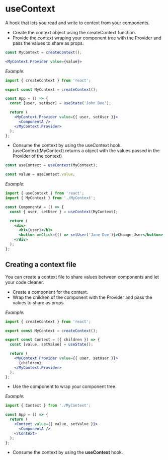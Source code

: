 # useContext

A hook that lets you read and write to context from your components.

- Create the context object using the createContext function.
- Provide the context wraping your component tree with the Provider and pass the values to share as props.

```jsx
const MyContext = createContext();
```
```jsx
<MyContext.Provider value={value}>
```

*Example:*

```jsx
import { createContext } from 'react';

export const MyContext = createContext();

const App = () => {
  const [user, setUser] = useState('John Doe');

  return (
    <MyContext.Provider value={{ user, setUser }}>
      <ComponentA />
    </MyContext.Provider>
  );
};
```

- Consume the context by using the useContext hook. (useContext(MyContext) returns a object with the values passed in the Provider of the context)

```jsx
const useContext = useContext(MyContext);
```
```jsx
const value = useContext.value;
```

*Example:*

```jsx
import { useContext } from 'react';
import { MyContext } from './MyContext';

const ComponentA = () => {
  const { user, setUser } = useContext(MyContext);

  return (
    <div>
      <h1>{user}</h1>
      <button onClick={() => setUser('Jane Doe')}>Change User</button>
    </div>
  );
};
```

## Creating a context file

You can create a context file to share values between components and let your code cleaner.

- Create a component for the context.
- Wrap the children of the component with the Provider and pass the values to share as props.

*Example:*

```jsx
import { createContext } from 'react';

export const MyContext = createContext();

export const Context = ({ children }) => {
  const [value, setValue] = useState();

  return (
    <MyContext.Provider value={{ user, setUser }}>
      {children}
    </MyContext.Provider>
  );
};
```

- Use the component to wrap your component tree.

*Example:*

```jsx
import { Context } from './MyContext';

const App = () => {
  return (
    <Context value={{ value, setValue }}>
      <ComponentA />
    </Context>
  );
};
```

- Consume the context by using the **useContext** hook.